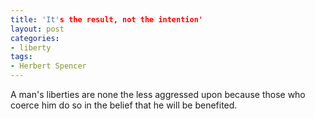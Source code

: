 ```yaml
---
title: 'It's the result, not the intention'
layout: post
categories:
- liberty
tags:
- Herbert Spencer
---
```


A man's liberties are none the less aggressed upon because those who coerce him do so in the belief that he will be benefited.